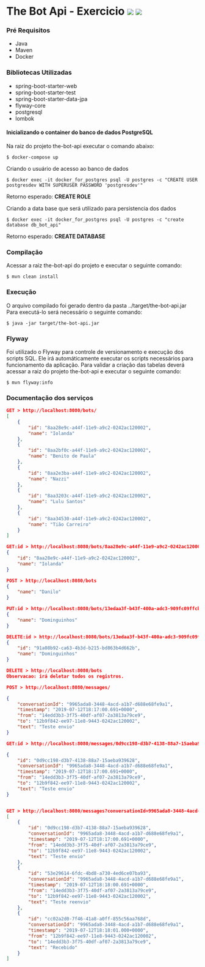 # The Bot Api - Exercicio ![](https://img.shields.io/badge/build-passing-brightgreen.svg) ![](https://img.shields.io/static/v1.svg?label=coverage&message=65.7%&color=%3CCOLOR%3E)

### Pré Requisitos
- Java
- Maven
- Docker

### Bibliotecas Utilizadas
- spring-boot-starter-web
- spring-boot-starter-test
- spring-boot-starter-data-jpa
- flyway-core
- postgresql
- lombok

#### Inicializando o container do banco de dados PostgreSQL
Na raiz do projeto the-bot-api executar o comando abaixo:

`$ docker-compose up`

Criando o usuário de acesso ao banco de dados

`$ docker exec -it docker_for_postgres psql -U postgres -c "CREATE USER postgresdev WITH SUPERUSER PASSWORD 'postgresdev'"`

Retorno esperado: **CREATE ROLE**

Criando a data base que será utilizado para persistencia dos dados

`$ docker exec -it docker_for_postgres psql -U postgres -c "create database db_bot_api"`

Retorno esperado: **CREATE DATABASE**

### Compilação
Acessar a raiz the-bot-api do projeto e executar o seguinte comando:

`$ mvn clean install`

### Execução
O arquivo compilado foi gerado dentro da pasta ../target/the-bot-api.jar
Para executá-lo será necessário o seguinte comando:

`$ java -jar target/the-bot-api.jar`

### Flyway

Foi utilizado o Flyway para controle de versionamento e execução dos scripts SQL. Ele irá automáticamente executar os scripts necessários para funcionamento da aplicação.
Para validar a criação das tabelas deverá acessar a raiz do projeto the-bot-api e executar o seguinte comando:

`$ mvn flyway:info`

### Documentação dos serviços

```json
GET > http://localhost:8080/bots/
[
    {
        "id": "8aa28e9c-a44f-11e9-a9c2-0242ac120002",
        "name": "Iolanda"
    },
    {
        "id": "8aa2bf0c-a44f-11e9-a9c2-0242ac120002",
        "name": "Benito de Paula"
    },
    {
        "id": "8aa2e3ba-a44f-11e9-a9c2-0242ac120002",
        "name": "Nazzi"
    },
    {
        "id": "8aa3203c-a44f-11e9-a9c2-0242ac120002",
        "name": "Lulu Santos"
    },
    {
        "id": "8aa34530-a44f-11e9-a9c2-0242ac120002",
        "name": "Tião Carreiro"
    }
]

GET:id > http://localhost:8080/bots/8aa28e9c-a44f-11e9-a9c2-0242ac120002
{
    "id": "8aa28e9c-a44f-11e9-a9c2-0242ac120002",
    "name": "Iolanda"
}

POST > http://localhost:8080/bots
{
    "name": "Danilo"
}

PUT:id > http://localhost:8080/bots/13edaa3f-b43f-400a-adc3-909fc09ffcbc
{
    "name": "Dominguinhos"
}

DELETE:id > http://localhost:8080/bots/13edaa3f-b43f-400a-adc3-909fc09ffcbc
{
    "id": "91a08b92-ca63-4b3d-b215-bd863b4d662b",
    "name": "Dominguinhos"
}

DELETE > http://localhost:8080/bots
Observacao: irá deletar todos os registros.

POST > http://localhost:8080/messages/

{
	"conversationId": "9965ada8-3448-4acd-a1b7-d688e68fe9a1",
	"timestamp": "2019-07-12T18:17:00.691+0000",
	"from": "14edd3b3-3f75-40df-af07-2a3813a79ce9",
	"to": "12b9f842-ee97-11e8-9443-0242ac120002",
	"text": "Teste envio"
}

GET:id > http://localhost:8080/messages/0d9cc198-d3b7-4138-88a7-15aeba939628

{
    "id": "0d9cc198-d3b7-4138-88a7-15aeba939628",
    "conversationId": "9965ada8-3448-4acd-a1b7-d688e68fe9a1",
    "timestamp": "2019-07-12T18:17:00.691+0000",
    "from": "14edd3b3-3f75-40df-af07-2a3813a79ce9",
    "to": "12b9f842-ee97-11e8-9443-0242ac120002",
    "text": "Teste envio"
}


GET > http://localhost:8080/messages?conversationId=9965ada8-3448-4acd-a1b7-d688e68fe9a1
[
    {
        "id": "0d9cc198-d3b7-4138-88a7-15aeba939628",
        "conversationId": "9965ada8-3448-4acd-a1b7-d688e68fe9a1",
        "timestamp": "2019-07-12T18:17:00.691+0000",
        "from": "14edd3b3-3f75-40df-af07-2a3813a79ce9",
        "to": "12b9f842-ee97-11e8-9443-0242ac120002",
        "text": "Teste envio"
    },
    {
        "id": "53e29614-6fdc-4bd8-a730-4ed6ce07ba93",
        "conversationId": "9965ada8-3448-4acd-a1b7-d688e68fe9a1",
        "timestamp": "2019-07-12T18:18:00.691+0000",
        "from": "14edd3b3-3f75-40df-af07-2a3813a79ce9",
        "to": "12b9f842-ee97-11e8-9443-0242ac120002",
        "text": "Teste reenvio"
    },
    {
        "id": "cc02a2d0-7f46-41a8-a0ff-855c56aa768d",
        "conversationId": "9965ada8-3448-4acd-a1b7-d688e68fe9a1",
        "timestamp": "2019-07-12T18:18:01.000+0000",
        "from": "12b9f842-ee97-11e8-9443-0242ac120002",
        "to": "14edd3b3-3f75-40df-af07-2a3813a79ce9",
        "text": "Recebido"
    }
]
```
